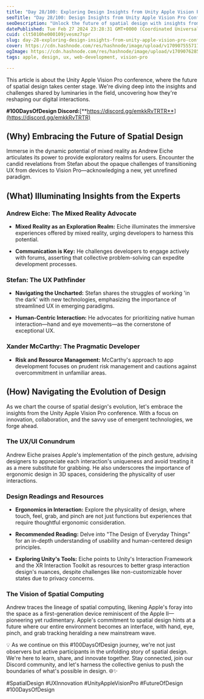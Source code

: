 ```yaml
---
title: "Day 28/100: Exploring Design Insights from Unity Apple Vision Pro Conference"
seoTitle: "Day 28/100: Design Insights from Unity Apple Vision Pro Conference"
seoDescription: "Unlock the future of spatial design with insights from the Unity Apple Vision Pro conference. Discover expert tips and strategies for success!"
datePublished: Tue Feb 27 2024 23:28:31 GMT+0000 (Coordinated Universal Time)
cuid: clt5010he000109jvesmz7spr
slug: day-28-exploring-design-insights-from-unity-apple-vision-pro-conference
cover: https://cdn.hashnode.com/res/hashnode/image/upload/v1709075557178/2972b382-3729-42b0-aa60-728b5b8bfc05.jpeg
ogImage: https://cdn.hashnode.com/res/hashnode/image/upload/v1709076285020/42813131-0eaf-4d79-aab2-8d930d4b3556.jpeg
tags: apple, design, ux, web-development, vision-pro

---
```


This article is about the Unity Apple Vision Pro conference, where the future of spatial design takes center stage. We're diving deep into the insights and challenges shared by luminaries in the field, uncovering how they're reshaping our digital interactions.

**#100DaysOfDesign Discord:**[**https://discord.gg/emkkRvTRTR**](https://discord.gg/emkkRvTRTR)

## **(Why) Embracing the Future of Spatial Design**

Immerse in the dynamic potential of mixed reality as Andrew Eiche articulates its power to provide exploratory realms for users. Encounter the candid revelations from Stefan about the opaque challenges of transitioning UX from devices to Vision Pro—acknowledging a new, yet unrefined paradigm.

## **(What) Illuminating Insights from the Experts**

### **Andrew Eiche: The Mixed Reality Advocate**

* **Mixed Reality as an Exploration Realm:** Eiche illuminates the immersive experiences offered by mixed reality, urging developers to harness this potential.
    
* **Communication is Key:** He challenges developers to engage actively with forums, asserting that collective problem-solving can expedite development processes.
    

### **Stefan: The UX Pathfinder**

* **Navigating the Uncharted:** Stefan shares the struggles of working 'in the dark' with new technologies, emphasizing the importance of streamlined UX in emerging paradigms.
    
* **Human-Centric Interaction:** He advocates for prioritizing native human interaction—hand and eye movements—as the cornerstone of exceptional UX.
    

### **Xander McCarthy: The Pragmatic Developer**

* **Risk and Resource Management:** McCarthy's approach to app development focuses on prudent risk management and cautions against overcommitment in unfamiliar areas.
    

## **(How) Navigating the Evolution of Design**

As we chart the course of spatial design's evolution, let's embrace the insights from the Unity Apple Vision Pro conference. With a focus on innovation, collaboration, and the savvy use of emergent technologies, we forge ahead.

### **The UX/UI Conundrum**

Andrew Eiche praises Apple's implementation of the pinch gesture, advising designers to appreciate each interaction's uniqueness and avoid treating it as a mere substitute for grabbing. He also underscores the importance of ergonomic design in 3D spaces, considering the physicality of user interactions.

### **Design Readings and Resources**

* **Ergonomics in Interaction:** Explore the physicality of design, where touch, feel, grab, and pinch are not just functions but experiences that require thoughtful ergonomic consideration.
    
* **Recommended Reading:** Delve into "The Design of Everyday Things" for an in-depth understanding of usability and human-centered design principles.
    
* **Exploring Unity's Tools:** Eiche points to Unity's Interaction Framework and the XR Interaction Toolkit as resources to better grasp interaction design's nuances, despite challenges like non-customizable hover states due to privacy concerns.
    

### **The Vision of Spatial Computing**

Andrew traces the lineage of spatial computing, likening Apple's foray into the space as a first-generation device reminiscent of the Apple II—pioneering yet rudimentary. Apple's commitment to spatial design hints at a future where our entire environment becomes an interface, with hand, eye, pinch, and grab tracking heralding a new mainstream wave.

💡 As we continue on this #100DaysOfDesign journey, we're not just observers but active participants in the unfolding story of spatial design. We're here to learn, share, and innovate together. Stay connected, join our Discord community, and let's harness the collective genius to push the boundaries of what's possible in design. 🌐✨

#SpatialDesign #UXInnovation #UnityAppleVisionPro #FutureOfDesign #100DaysOfDesign